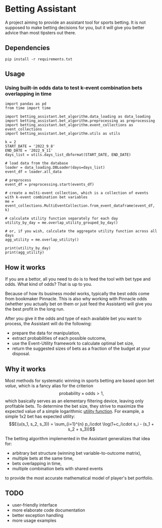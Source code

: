 # Betting Assistant
A project aiming to provide an assistant tool for sports betting. It is not supposed to make betting decisions for you, but it will give you better advice than most tipsters out there.

## Dependencies
```pip install -r requirements.txt```

## Usage
### Using built-in odds data to test k-event combination bets overlapping in time
```python3
import pandas as pd
from time import time

import betting_assistant.bet_algorithm.data_loading as data_loading
import betting_assistant.bet_algorithm.preprocessing as preprocessing
import betting_assistant.bet_algorithm.event_collections as event_collections
import betting_assistant.bet_algorithm.utils as utils

k = 2
START_DATE = '2022_9_8'
END_DATE = '2022_9_11'
days_list = utils.days_list_dbformat(START_DATE, END_DATE)

# load data from the database
loader = data_loading.DBLoader(days=days_list)
event_df = loader.all_data

# preprocess
event_df = preprocessing.start(events_df)

# create a multi-event collection, which is a collection of events with k-event combination bet variables
me = event_collections.MultiEventCollection.from_event_dataframe(event_df, k)

# calculate utility function separately for each day
utility_by_day = me.overlap_utility_grouped_by_day()

# or, if you wish, calculate the aggregate utility function across all days
agg_utility = me.overlap_utility()

print(utility_by_day)
print(agg_utility)
```

## How it works
If you are a bettor, all you need to do is to feed the tool with bet type and odds. What kind of odds? That is up to you.

Because of how its business model works, typically the best odds come from bookmaker Pinnacle. This is also why working with Pinnacle odds (whether you actually bet on them or just feed the Assistant) will give you the best profit in the long run.

After you give it the odds and type of each available bet you want to process, the Assistant will do the following:
* prepare the data for manipulation,
* extract probabilities of each possible outcome,
* use the Event-Utility framework to calculate optimal bet size,
* return the suggested sizes of bets as a fraction of the budget at your disposal.

## Why it works
Most methods for systematic winning in sports betting are based upon bet *value*, which is a fancy alias for the criterion $$\text{probability} \times \text{odds} > 1,$$ which basically serves as an elementary filtering device, leaving only profitable bets. To determine the bet size, they strive to maximize the expected value of a simple logarithmic [utility function](https://en.wikipedia.org/wiki/Utility). For example, a simple 1x2 bet has expected utility: $$E(u(s_1, s_2, s_3)) = \sum_{i=1}^{n} p_i\cdot \log(1+c_i\cdot s_i - (s_1 + s_2 + s_3))$$

The betting algorithm implemented in the Assistant generalizes that idea for:
* arbitrary bet structure (winning bet variable-to-outcome matrix),
* multiple bets at the same time,
* bets overlapping in time,
* multiple combination bets with shared events

to provide the most accurate mathematical model of player's bet portfolio.


## TODO
* user-friendly interface
* more elaborate code documentation
* better exception handling
* more usage examples
